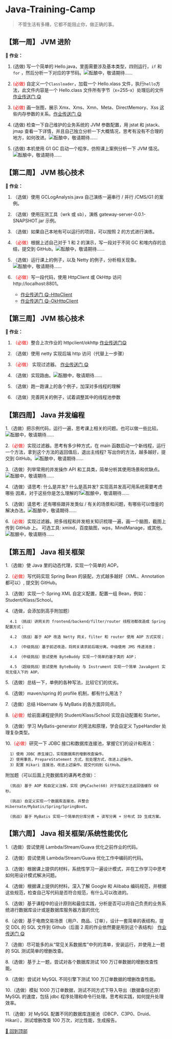 # Java-Training-Camp

> 不管生活有多糟，它都不能阻止你，做正确的事。

## 【第一周】 JVM 进阶

**🍭 作业：**

1. (选做) 写一个简单的 Hello.java，里面需要涉及基本类型，四则运行，`if` 和 `for`
   ，然后分析一下对应的字节码。![酝酿中，敬请期待……](http://119.29.157.197:8899/blog/loading.gif)

2. <span style="color:red">(必做) </span>自定义一个`Classloader`，加载一个 Hello.xlass 文件，执行`hello`方法，此文件内容是一个 Hello.class
   文件所有字节（x=255-x）处理后的文件
   [作业传送门 😋](https://github.com/SunChestnut/Java-Training-Camp/blob/main/jvm-demo/src/main/java/syl/camp/homework/CustomerClassLoader.java)

3. <span style="color:red">(必做) </span>画一张图，展示 Xmx、Xms、Xmn、Meta、DirectMemory、Xss
   这些内存参数的关系。[作业传送门 😋](https://github.com/SunChestnut/Java-Training-Camp/blob/main/jvm-demo/src/main/java/syl/camp/homework/JVM%20%E8%BF%90%E8%A1%8C%E6%97%B6%E6%95%B0%E6%8D%AE%E5%8C%BA.png)

4. (选做) 检查一下自己维护的业务系统的 JVM 参数配置，用 jstat 和 jstack、jmap
   查看一下详情，并且自己独立分析一下大概情况，思考有没有不合理的地方，如何改进。![酝酿中，敬请期待……](http://119.29.157.197:8899/blog/loading.gif)

5. (选做) 本机使用 G1 GC 启动一个程序，仿照课上案例分析一下 JVM 情况。![酝酿中，敬请期待……](http://119.29.157.197:8899/blog/loading.gif)

## 【第二周】 JVM 核心技术

**🍭 作业：**

1. （选做）使用 GCLogAnalysis.java 自己演练一遍串行 / 并行 /CMS/G1 的案例。

2. （选做）使用压测工具（wrk 或 sb），演练 gateway-server-0.0.1-SNAPSHOT.jar 示例。

3. （选做）如果自己本地有可以运行的项目，可以按照 2 的方式进行演练。

4. <span style="color:red">（必做）</span>根据上述自己对于 1 和 2 的演示，写一段对于不同 GC 和堆内存的总结，提交到
   GitHub。![酝酿中，敬请期待……](http://119.29.157.197:8899/blog/loading.gif)

5. （选做）运行课上的例子，以及 Netty 的例子，分析相关现象。![酝酿中，敬请期待……](http://119.29.157.197:8899/blog/loading.gif)

6. <span style="color:red">（必做）</span>写一段代码，使用 HttpClient 或 OkHttp 访问  http://localhost:8801。

    * [作业传送门 😋-HttpClient](https://github.com/SunChestnut/Java-Training-Camp/blob/main/nio-demo/src/main/java/syl/camp/homework/HttpClientDemo.java)
    * [作业传送门 😋-OkHttpClient](https://github.com/SunChestnut/Java-Training-Camp/blob/main/nio-demo/src/main/java/syl/camp/homework/OkHttpDemo.java)

## 【第三周】 JVM 核心技术

**🍭 作业：**

1. <span style="color:red">（必做）</span>整合上次作业的
   httpclient/okhttp  [作业传送门😋](https://github.com/SunChestnut/Java-Training-Camp/blob/main/nio-demo/src/main/java/syl/camp/homework/HttpHandlerCustomer.java)

2. （选做）使用 netty 实现后端 http 访问（代替上一步骤）

3. <span style="color:red">（必做）</span>
   实现过滤器。 [作业传送门 😋](https://github.com/SunChestnut/Java-Training-Camp/blob/main/nio-demo/src/main/java/syl/camp/homework/gateway)

4. （选做）实现路由。![酝酿中，敬请期待……](http://119.29.157.197:8899/blog/loading.gif)

5. （选做）跑一跑课上的各个例子，加深对多线程的理解

6. （选做）完善网关的例子，试着调整其中的线程池参数

## 【第四周】 Java 并发编程

1.（选做）把示例代码，运行一遍，思考课上相关的问题。也可以做一些比较。![酝酿中，敬请期待……](http://119.29.157.197:8899/blog/loading.gif)

2.<span style="color:red">（必做）</span>实现过滤器。思考有多少种方式，在 main 函数启动一个新线程，运行一个方法，拿到这个方法的返回值后，退出主线程? 写出你的方法，越多越好，提交到
GitHub。![酝酿中，敬请期待……](http://119.29.157.197:8899/blog/loading.gif)

3.（选做）列举常用的并发操作 API 和工具类，简单分析其使用场景和优缺点。![酝酿中，敬请期待……](http://119.29.157.197:8899/blog/loading.gif)

4.（选做）请思考: 什么是并发? 什么是高并发? 实现高并发高可用系统需要考虑哪些 因素，对于这些你是怎么理解的?![酝酿中，敬请期待……](http://119.29.157.197:8899/blog/loading.gif)

5.（选做）请思考: 还有哪些跟并发类似 / 有关的场景和问题，有哪些可以借鉴的解决办法。![酝酿中，敬请期待……](http://119.29.157.197:8899/blog/loading.gif)

6.<span style="color:red">（必做）</span>实现过滤器。把多线程和并发相关知识梳理一遍，画一个脑图，截图上传到 GitHub 上。 可选工具:
xmind，百度脑图，wps，MindManage，或其他。![酝酿中，敬请期待……](http://119.29.157.197:8899/blog/loading.gif)

## 【第五周】 Java 相关框架

1.（选做）使 Java 里的动态代理，实现一个简单的 AOP。

2.<span style="color:red">（必做）</span>写代码实现 Spring Bean 的装配，方式越多越好（XML、Annotation 都可以）, 提交到 GitHub。

3.（选做）实现一个 Spring XML 自定义配置，配置一组 Bean，例如：Student/Klass/School。

4.（选做，会添加到高手附加题） </br>

      4.1 （挑战）讲网关的 frontend/backend/filter/router 线程池都改造成 Spring 配置方式；

      4.2 （挑战）基于 AOP 改造 Netty 网关，filter 和 router 使用 AOP 方式实现；

      4.3 （中级挑战）基于前述改造，将网关请求前后端分离，中级使用 JMS 传递消息； 
   
      4.4 （中级挑战）尝试使用 ByteBuddy 实现一个简单的基于类的 AOP； 
   
      4.5 （超级挑战）尝试使用 ByteBuddy 与 Instrument 实现一个简单 JavaAgent 实现无侵入下的 AOP。

5.（选做）总结一下，单例的各种写法，比较它们的优劣。

6.（选做）maven/spring 的 profile 机制，都有什么用法？

7.（选做）总结 Hibernate 与 MyBatis 的各方面异同点。

8.<span style="color:red">（必做）</span>给前面课程提供的 Student/Klass/School 实现自动配置和 Starter。

9.（选做）学习 MyBatis-generator 的用法和原理，学会自定义 TypeHandler 处理复杂类型。

10.<span style="color:red">（必做）</span>研究一下 JDBC 接口和数据库连接池，掌握它们的设计和用法：

      1）使用 JDBC 原生接口，实现数据库的增删改查操作。 
      2）使用事务，PrepareStatement 方式，批处理方式，改进上述操作。 
      3）配置 Hikari 连接池，改进上述操作。提交代码到 GitHub。

附加题（可以后面上完数据库的课再考虑做）：

      (挑战) 基于 AOP 和自定义注解，实现 @MyCache(60) 对于指定方法返回值缓存 60 秒。

      (挑战) 自定义实现一个数据库连接池，并整合 Hibernate/Mybatis/Spring/SpringBoot。

      (挑战) 基于 MyBatis 实现一个简单的分库分表 + 读写分离 + 分布式 ID 生成方案。

## 【第六周】 Java 相关框架/系统性能优化

1.（选做）尝试使用 Lambda/Stream/Guava 优化之前作业的代码。

2.（选做）尝试使用 Lambda/Stream/Guava 优化工作中编码的代码。

3.（选做）根据课上提供的材料，系统性学习一遍设计模式，并在工作学习中思考如何用设计模式解决问题。

4.（选做）根据课上提供的材料，深入了解 Google 和 Alibaba 编码规范，并根据这些规范，检查自己写代码是否符合规范，有什么可以改进的。

5.（选做）基于课程中的设计原则和最佳实践，分析是否可以将自己负责的业务系统进行数据库设计或是数据库服务器方面的优化

6.（必做）基于电商交易场景（用户、商品、订单），设计一套简单的表结构，提交 DDL 的 SQL 文件到 Github（后面 2
周的作业依然要是用到这个表结构） [作业传送门 😋](https://github.com/SunChestnut/Java-Training-Camp/blob/main/doc/homework.sql)

7.（选做）尽可能多的从“常见关系数据库”中列的清单，安装运行，并使用上一题的 SQL 测试简单的增删改查。

8.（选做）基于上一题，尝试对各个数据库测试 100 万订单数据的增删改查性能。

9.（选做）尝试对 MySQL 不同引擎下测试 100 万订单数据的增删改查性能。

10.（选做）模拟 1000 万订单数据，测试不同方式下导入导出（数据备份还原）MySQL 的速度，包括 jdbc 程序处理和命令行处理。思考和实践，如何提升处理效率。

11.（选做）对 MySQL 配置不同的数据库连接池（DBCP、C3P0、Druid、Hikari），测试增删改查 100 万次，对比性能，生成报告。

[🚀 回到顶部](#Java-Training-Camp)

